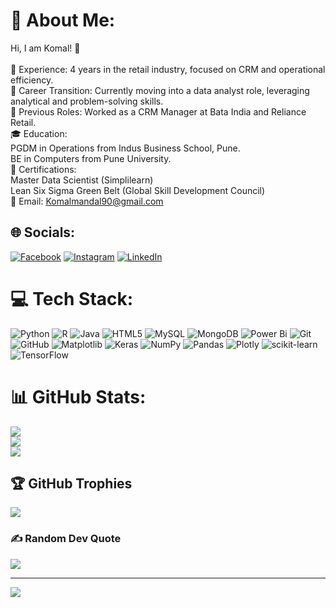 # 💫 About Me:
Hi, I am Komal! 👋<br><br>🌟 Experience: 4 years in the retail industry, focused on CRM and operational efficiency.<br>🔄 Career Transition: Currently moving into a data analyst role, leveraging analytical and problem-solving skills.<br>🏢 Previous Roles: Worked as a CRM Manager at Bata India and Reliance Retail.<br>🎓 Education:<br>PGDM in Operations from Indus Business School, Pune.<br>BE in Computers from Pune University.<br>📜 Certifications:<br>Master Data Scientist (Simplilearn)<br>Lean Six Sigma Green Belt (Global Skill Development Council)<br>📧 Email: Komalmandal90@gmail.com


## 🌐 Socials:
[![Facebook](https://img.shields.io/badge/Facebook-%231877F2.svg?logo=Facebook&logoColor=white)](https://facebook.com/https://www.facebook.com/share/14MyrmTXBn/) [![Instagram](https://img.shields.io/badge/Instagram-%23E4405F.svg?logo=Instagram&logoColor=white)](https://instagram.com/https://www.instagram.com/komalmandal90/profilecard/?igsh=0HJhYzFIZDRwN2t2) [![LinkedIn](https://img.shields.io/badge/LinkedIn-%230077B5.svg?logo=linkedin&logoColor=white)](https://linkedin.com/in/linkedin.com/in/komalkumari-mandal-771bb1132) 

# 💻 Tech Stack:
![Python](https://img.shields.io/badge/python-3670A0?style=for-the-badge&logo=python&logoColor=ffdd54) ![R](https://img.shields.io/badge/r-%23276DC3.svg?style=for-the-badge&logo=r&logoColor=white) ![Java](https://img.shields.io/badge/java-%23ED8B00.svg?style=for-the-badge&logo=openjdk&logoColor=white) ![HTML5](https://img.shields.io/badge/html5-%23E34F26.svg?style=for-the-badge&logo=html5&logoColor=white) ![MySQL](https://img.shields.io/badge/mysql-4479A1.svg?style=for-the-badge&logo=mysql&logoColor=white) ![MongoDB](https://img.shields.io/badge/MongoDB-%234ea94b.svg?style=for-the-badge&logo=mongodb&logoColor=white) ![Power Bi](https://img.shields.io/badge/power_bi-F2C811?style=for-the-badge&logo=powerbi&logoColor=black) ![Git](https://img.shields.io/badge/git-%23F05033.svg?style=for-the-badge&logo=git&logoColor=white) ![GitHub](https://img.shields.io/badge/github-%23121011.svg?style=for-the-badge&logo=github&logoColor=white) ![Matplotlib](https://img.shields.io/badge/Matplotlib-%23ffffff.svg?style=for-the-badge&logo=Matplotlib&logoColor=black) ![Keras](https://img.shields.io/badge/Keras-%23D00000.svg?style=for-the-badge&logo=Keras&logoColor=white) ![NumPy](https://img.shields.io/badge/numpy-%23013243.svg?style=for-the-badge&logo=numpy&logoColor=white) ![Pandas](https://img.shields.io/badge/pandas-%23150458.svg?style=for-the-badge&logo=pandas&logoColor=white) ![Plotly](https://img.shields.io/badge/Plotly-%233F4F75.svg?style=for-the-badge&logo=plotly&logoColor=white) ![scikit-learn](https://img.shields.io/badge/scikit--learn-%23F7931E.svg?style=for-the-badge&logo=scikit-learn&logoColor=white) ![TensorFlow](https://img.shields.io/badge/TensorFlow-%23FF6F00.svg?style=for-the-badge&logo=TensorFlow&logoColor=white)
# 📊 GitHub Stats:
![](https://github-readme-stats.vercel.app/api?username=Komal-Kumari-M&theme=discord_old_blurple&hide_border=false&include_all_commits=true&count_private=true)<br/>
![](https://github-readme-streak-stats.herokuapp.com/?user=Komal-Kumari-M&theme=discord_old_blurple&hide_border=false)<br/>
![](https://github-readme-stats.vercel.app/api/top-langs/?username=Komal-Kumari-M&theme=discord_old_blurple&hide_border=false&include_all_commits=true&count_private=true&layout=compact)

## 🏆 GitHub Trophies
![](https://github-profile-trophy.vercel.app/?username=Komal-Kumari-M&theme=rose&no-frame=false&no-bg=false&margin-w=4)

### ✍️ Random Dev Quote
![](https://quotes-github-readme.vercel.app/api?type=horizontal&theme=radical)

---
[![](https://visitcount.itsvg.in/api?id=Komal-Kumari-M&icon=0&color=0)](https://visitcount.itsvg.in)

<!-- Proudly created with GPRM ( https://gprm.itsvg.in ) -->
